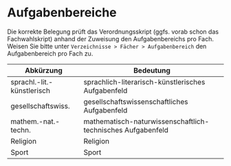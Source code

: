 # Aufgabenbereiche

Die korrekte Belegung prüft das Verordnungsskript (ggfs. vorab schon das Fachwahlskript) anhand der Zuweisung den Aufgabenbereichs pro Fach. Weisen Sie bitte unter ``Verzeichnisse > Fächer > Aufgabenbereich`` den Aufgabenbereich pro Fach zu.


| Abkürzung                  | Bedeutung                                |
|----------------------------|------------------------------------------|
| sprachl.-lit.-künstlerisch | sprachlich-literarisch-künstlerisches Aufgabenfeld |
| gesellschaftswiss.         | gesellschaftswissenschaftliches Aufgabenfeld |
| mathem.-nat.-techn.        | mathematisch-naturwissenschaftlich-technisches Aufgabenfeld |
| Religion                   | Religion                                 |
| Sport                      | Sport                                    |


